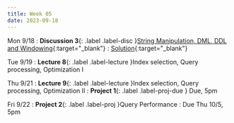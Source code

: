 ```yaml
---
title: Week 05
date: 2023-09-18
---
```


Mon 9/18
: **Discussion 3**{: .label .label-disc }[String Manipulation, DML, DDL and Windowing](https://drive.google.com/file/d/1uAEJ_D7lZjH8nmNTNm-wAZmmFClRH7Dv/view){:target="\_blank"}
  : [Solution](https://drive.google.com/file/d/1SyrtTmOA0up0yvHdN-pIi09ejzVPo-Q-/view?usp=drive_link){:target="\_blank"}

Tue 9/19
: **Lecture 8**{: .label .label-lecture }Index selection, Query processing, Optimization I

Thu 9/21
: **Lecture 9**{: .label .label-lecture }Index selection, Query processing, Optimization II
: **Project 1**{: .label .label-proj-due } Due, 5pm

Fri 9/22
: **Project 2**{: .label .label-proj }Query Performance
  : Due Thu 10/5, 5pm
